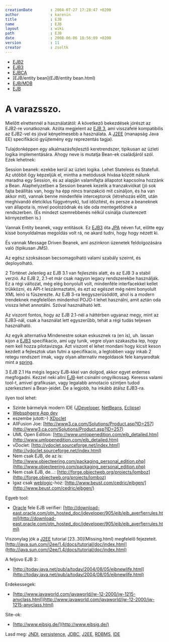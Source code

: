 ```yaml
---
creationDate        : 2004-07-27 17:28:47 +0200 
author              : karenin 
title               : EJB 
name                : EJB 
layout              : wiki 
path                : EJB 
date                : 2008-06-06 18:56:09 +0200 
version             : 11 
creator             : zsoltk 
---
```


-   [EJB2](EJB2.html)
-   [EJB3](EJB3.html)
-   [EJBCA](EJBCA.html)
-   [EJB/entity bean](EJB/entity bean.html)
-   [EJB/MDB](EJB/MDB.html)
-   [EJB](EJB.html)



# A varazsszo.

Mielőtt elrettennél a használatától: A következő bekezdések jórészt az EJB2-re vonatkoznak. Azóta megjelent az [EJB 3](Missing.html), ami visszafelé kompatibilis az EJB2-vel és jóval kényelmesebb a használata. A [J2EE](j2ee.html) (manapság Java EE) specifikáció gyüjtemény egy reprezentás tagja).

Tulajdonképpen egy alkalmazásfejlesztő keretrendszer, tipikusan az üzleti logika implementására. Ahogy neve is mutatja Bean-ek családjáról szól. Ezek lehetnek:

Session beanek: ezekbe kerül az üzleti logika. Lehet Stateless és Statefull. Az utóbbit őgy képzeljük el, mintha a metódusok hívása között nálunk maradna egy Session, és az alapján valamifajta állapotot kapcsolna hozzánk a Bean. Alaphelyzetben a Session beanek kezelik a tranzakviókat (jó sok fajta beállítás van, hogy ha épp nincs tranzakció mit csináljon, és ha van akkor mit), vannak benne mindenféle interceptorok (létrehozás előtt, után meghívandó életciklus függvények), tud időzítést, és persze a beaneknek van állapota is, mivel poolozódnak és ide oda mentegetődnek a rendszerben. (És mindezt szemrebbenés nélkül csinálja clusterezett környezetben is.)

Vannak Entity beanek, vagy entitások. Ez [EJB3](EJB3.html) óta [JPA](JPA.html) néven fut, előtte egy kissé bonyoldalmas megoldás volt rá, ne akard tudni, hogy hogy nézett ki.

És vannak Message Driven Beanek, ami aszinkron üzenetek feldolgozására való (tipikusan JMS).

Az egész szoksásoan becsomagolható valami szabály szeirnt, és deployolható.

2 Történet
Jelenleg az EJB 3.1 van fejlesztés alatt, és az EJB 3 a stabil verzió. Az EJB 2, 2.1-et már csak nagyon legacy rendszerekbe használják. Ez a régi változat, még elég bonyolult volt, mindenféle interfacekkel kellet trükközni, és API-t leszármaztatni, és ezt az egészet még némi bonyolult XML leíró is fűszerezte. Az EJB 3-ra leegyszerűsödött, ahol is a modern trendeknek megfelelően mindenhol POJO-t lehet használni, amit aztán oda vissza lehet annotálni. Szóval használható lett. 

Az viszont fontos, hogy az EJB 2.1-nél a háttérben ugyanaz megy, mint az EJB3-nál, csak a használat lett egyszerűbb, tehát a régi tudás teljesen használható.

Az egyik alternatíva 
Mindenestre sokan eskusznek ra (en is), uh. lassan kijon a [EJB3](EJB3.html) specifikacio, ami ugy tunik, vegre olyan szakaszba lep, hogy nem kell hozza pilotavizsga. Azt viszont el lehet mondani hogy kicsit keson kezdett a fejlesztok utan futni a specifikacio, a legtobben vagy inkab 2 retegu rendszert irnak, vagy olyan alternativ megoldasok fele kanyarodtak mint a [spring](spring.html).


3 EJB 2.1
Ha mégis legacy EJB-kkel van dolgod, akkor egyet erdemes megfogadni. Kezzel neki allni [EJB](EJB.html)-ket csinalni ongyilkossag. Keresss valami tool-t, amivel grafikusan, vagy legalabb annotacio szintjen tudod szerkeszteni a Bean-jeidet. De a legjobb, ha inkább átálsz EJB3-ra.

ilyen tool lehet:

*   Szinte bármelyik modern IDE ([JDeveloper](JDeveloper.html), [NetBeans](Netbeans.html), [Eclipse](Eclipse.html))
*   [Websphgere App dev](Missing.html)
*   eszembe jutott:-) [XDoclet](XDoclet.html)
*   AllFusion Joe: [http://www3.ca.com/Solutions/Product.asp?ID=257](http://www3.ca.com/Solutions/Product.asp?ID=257)
*   UML Open Edition: [http://www.umlopenedition.com/ejb_detailed.htm](http://www.umlopenedition.com/ejb_detailed.htm)
*   vDoclet: [http://vdoclet.sourceforge.net/index.html](http://vdoclet.sourceforge.net/index.html)
*   Nem csak EJB, de az is: [http://www.objecteering.com/packaging_personal_edition.php](http://www.objecteering.com/packaging_personal_edition.php)
*   Nem csak EJB, de...:  [http://forge.objectweb.org/projects/lomboz](http://forge.objectweb.org/projects/lomboz)
*   Igaz csak [weblogic](weblogic.html)-hoz: [http://www.beust.com/cedric/ejbgen/](http://www.beust.com/cedric/ejbgen/)

Egyeb tool:

*   [Oracle](Oracle.html) fele EJB verifier: [http://download-east.oracle.com/otn_hosted_doc/jdeveloper/905/ejb/ejb_averfierrules.html](http://download-east.oracle.com/otn_hosted_doc/jdeveloper/905/ejb/ejb_averfierrules.html)

Viszonylag jók a [J2EE](j2ee.html) tutorial \[23..30](Missing.html) megfelelő fejezeteit. [http://java.sun.com/j2ee/1.4/docs/tutorial/doc/index.html](http://java.sun.com/j2ee/1.4/docs/tutorial/doc/index.html)

A feljovo EJB 3:

*   [http://today.java.net/pub/a/today/2004/08/05/ejbnewlife.html](http://today.java.net/pub/a/today/2004/08/05/ejbnewlife.html)

Erdekessegek:

*   [http://www.javaworld.com/javaworld/jw-12-2000/jw-1215-anyclass.html](http://www.javaworld.com/javaworld/jw-12-2000/jw-1215-anyclass.html)

Site-ok:

*   [http://www.ejbsig.de/](http://www.ejbsig.de/)

Lasd meg: [JNDI](JNDI.html), [persistence](persistence.html), [JDBC](JDBC.html), [J2EE](j2ee.html), [RDBMS](RDBMS.html), [IDE](IDE.html)



